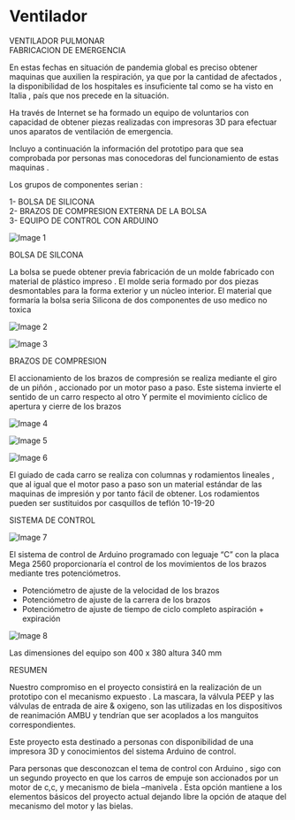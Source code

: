 # Ventilador
VENTILADOR  PULMONAR    
FABRICACION DE EMERGENCIA

En estas fechas en situación de pandemia global es preciso obtener maquinas que auxilien la respiración,  ya que por la cantidad de afectados , la disponibilidad de los hospitales es insuficiente tal como se ha visto en Italia , país que nos precede en la situación.

Ha través de Internet se ha formado un equipo de voluntarios con capacidad de obtener piezas realizadas con impresoras 3D
para efectuar unos aparatos de ventilación de emergencia.

Incluyo a continuación la información del prototipo para que sea comprobada por personas mas conocedoras del funcionamiento de estas maquinas .

Los grupos de componentes serian :

1-  BOLSA DE SILICONA   
2-  BRAZOS DE COMPRESION EXTERNA DE LA BOLSA    
3-  EQUIPO DE CONTROL CON ARDUINO

![Image 1](/PICS/respirador1.png)

BOLSA DE SILCONA

La bolsa se puede obtener previa fabricación de un molde fabricado con material de plástico impreso  .
El molde seria formado por dos piezas desmontables  para
la forma exterior y un núcleo interior.
El material que formaría la bolsa seria Silicona de dos componentes de uso medico no toxica

![Image 2](/PICS/respirador2.png)

![Image 3](/PICS/Bolsa.png)

BRAZOS DE COMPRESION    

El accionamiento de los brazos de compresión se realiza mediante 
el giro de un piñón , accionado por un motor paso a paso.
Este sistema invierte el sentido de un carro respecto al otro
Y permite el movimiento cíclico de apertura y cierre de los brazos

![Image 4](/PICS/Movimiento1.png)  

![Image 5](/PICS/Movimiento2.png?raw=true)  

![Image 6](/PICS/Movimiento3.png)

El guiado de cada carro se realiza con columnas y rodamientos lineales , que al igual que el motor paso a paso son un material estándar de las maquinas de impresión y por tanto fácil de obtener. Los rodamientos pueden ser sustituidos
por casquillos de teflón 10-19-20  

SISTEMA DE CONTROL

![Image 7](/PICS/Control.png)

El sistema de control de Arduino  programado con leguaje “C” con la placa Mega 2560 proporcionaría el control de los movimientos de los brazos mediante tres potenciómetros.

- Potenciómetro de ajuste de la velocidad de los brazos   
- Potenciómetro de ajuste de la carrera de los brazos 
- Potenciómetro de ajuste de tiempo de ciclo completo aspiración + expiración 

![Image 8](/PICS/dimensiones.png)

 Las dimensiones del equipo son  400 x 380  altura  340 mm

RESUMEN 

Nuestro compromiso en el proyecto consistirá en la realización de un prototipo con el mecanismo expuesto . La mascara,  la válvula PEEP   y las válvulas  de entrada de aire & oxigeno, son  las utilizadas en los dispositivos de reanimación AMBU y tendrían que ser acoplados a los manguitos correspondientes.

Este proyecto esta destinado a personas con disponibilidad de una impresora 3D y conocimientos del sistema Arduino de control.

Para personas que desconozcan el tema de control con Arduino , sigo con un segundo proyecto en que los carros de empuje son accionados por un motor de c,c, y mecanismo de biela –manivela . Esta opción mantiene a los elementos básicos del proyecto actual  dejando libre la opción de ataque del mecanismo del motor y las bielas.

